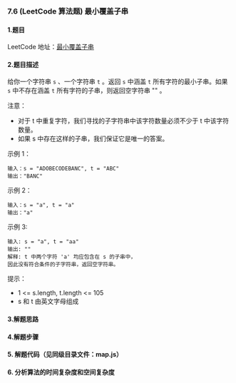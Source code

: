### 7.6 (LeetCode 算法题) 最小覆盖子串

#### 1.题目

LeetCode 地址：[最小覆盖子串](https://leetcode-cn.com/problems/minimum-window-substring/)

#### 2.题目描述

给你一个字符串 `s` 、一个字符串 `t` 。返回 `s` 中涵盖 `t` 所有字符的最小子串。如果 `s` 中不存在涵盖 `t` 所有字符的子串，则返回空字符串 "" 。



注意：

- 对于 t 中重复字符，我们寻找的子字符串中该字符数量必须不少于 t 中该字符数量。
- 如果 s 中存在这样的子串，我们保证它是唯一的答案。



示例 1：

```
输入：s = "ADOBECODEBANC", t = "ABC"
输出："BANC"
```

示例 2：

```
输入：s = "a", t = "a"
输出："a"
```

示例 3:

```
输入: s = "a", t = "aa"
输出: ""
解释: t 中两个字符 'a' 均应包含在 s 的子串中，
因此没有符合条件的子字符串，返回空字符串。
```

提示：

- 1 <= s.length, t.length <= 105
- s 和 t 由英文字母组成

#### 3.解题思路

#### 4.解题步骤

#### 5. 解题代码（见同级目录文件：map.js）

#### 6. 分析算法的时间复杂度和空间复杂度
